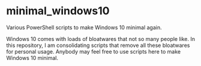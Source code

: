 # minimal_windows10
Various PowerShell scripts to make Windows 10 minimal again.

Windows 10 comes with loads of bloatwares that not so many people like.
In this repository, I am consolidating scripts that remove all these bloatwares for personal usage.
Anybody may feel free to use scripts here to make Windows 10 minimal.
